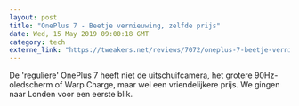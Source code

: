 ```yaml
---
layout: post
title: "OnePlus 7 - Beetje vernieuwing, zelfde prijs"
date: Wed, 15 May 2019 09:00:18 GMT
category: tech
externe_link: "https://tweakers.net/reviews/7072/oneplus-7-beetje-vernieuwing-zelfde-prijs.html"
---
```


De 'reguliere' OnePlus 7 heeft niet de uitschuifcamera, het grotere 90Hz-oledscherm of Warp Charge, maar wel een vriendelijkere prijs. We gingen naar Londen voor een eerste blik.<img src="http://feeds.feedburner.com/~r/tweakers/mixed/~4/Eaq9__eslXg" height="1" width="1" alt=""/>
